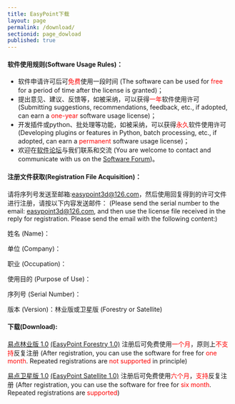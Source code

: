 ```yaml
---
title: EasyPoint下载
layout: page
permalink: /download/
sectionid: page_dowload
published: true
---
```

#### 软件使用规则(Software Usage Rules)：

- 软件申请许可后可<font color=Red>免费</font>使用一段时间 (The software can be used for <font color=Red>free</font> for a period of time after the license is granted)；
- 提出意见、建议、反馈等，如被采纳，可以获得<font color=Red>一年</font>软件使用许可 (Submitting suggestions, recommendations, feedback, etc., if adopted, can earn a <font color=Red>one-year</font> software usage license)；
- 开发插件或python、批处理等功能，如被采纳，可以获得<font color=Red>永久</font>软件使用许可 (Developing plugins or features in Python, batch processing, etc., if adopted, can earn a <font color=Red>permanent</font> software usage license)；
- 欢迎在[软件论坛](https://discourse.zzygeo.cn/)与我们联系和交流 (You are welcome to contact and communicate with us on the [Software Forum](https://discourse.zzygeo.cn/))。

#### 注册文件获取(Registration File Acquisition)：

请将序列号发送至邮箱:easypoint3d@126.com，然后使用回复得到的许可文件进行注册，请按以下内容发送邮件：
(Please send the serial number to the email: easypoint3d@126.com, and then use the license file received in the reply for registration. Please send the email with the following content:)

姓名 (Name)：

单位 (Company)：

职业 (Occupation)：

使用目的 (Purpose of Use)：

序列号 (Serial Number)：

版本 (Version)：林业版或卫星版 (Forestry or Satellite)

#### 下载(Download):

[易点林业版 1.0](https://pan.baidu.com/s/1w3RqMEWDliR355XYxadd6A?pwd=zg5m) [(EasyPoint Forestry 1.0)](https://drive.google.com/file/d/1X6aKiqhpSTctnSrWOeWKwWRRCpXiEX7V/view?usp=sharing) 注册后可免费使用<font color=Red>一个月</font>，原则上<font color=Red>不支持</font>反复注册 (After registration, you can use the software for free for <font color=Red>one month</font>. Repeated registrations are <font color=Red>not supported</font> in principle)

[易点卫星版 1.0](https://pan.baidu.com/s/1cqHaLrX53zOLAzpnWskDJw?pwd=6bay) [(EasyPoint Satellite 1.0)](https://drive.google.com/file/d/1FNtM_bLH_kE3xoieh1sWGyFm6QtSwR9Y/view?usp=sharing) 注册后可免费使用<font color=Red>六个月</font>，<font color=Red>支持</font>反复注册 (After registration, you can use the software for free for <font color=Red>six month</font>. Repeated registrations are <font color=Red>supported</font>)
